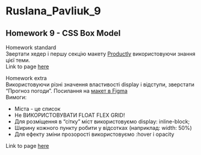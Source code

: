 # Ruslana_Pavliuk_9

## Homework 9 - CSS Box Model   

Homework standard    
Звертати хедер і першу секцію макету [Productly](https://www.figma.com/file/dAQCcc53GQ81O4phXyxT09/Productly) 
використовуючи знання цієї теми.    
Link to page [here](https://08-11-2022-fe.github.io/Ruslana_Pavliuk_9/standart_homework/index.html)   

Homework extra   
Використовуючи різні значення властивості display і відступи, зверстати “Прогноз погоди”. Посилання на 
[макет в Figma](https://www.figma.com/file/jOwCkDn0vbTi5e7AXa4dCk/Weather-Fortcast?node-id=0%3A1&t=qECx3uXg7FH7sbEy-0)   
Вимоги:  
- Міста - це список 
- Не ВИКОРИСТОВУВАТИ FLOAT FLEX GRID!
- Для розміщення в “сітку” міст використовуємо display: inline-block; 
- Ширину кожного пункту робити у відсотках (наприклад: width: 50%)
- Для ефекту зміни прозорості використовуємо :hover і opacity

Link to page [here](https://08-11-2022-fe.github.io/Ruslana_Pavliuk_9/extra_homework/index2.html)      
